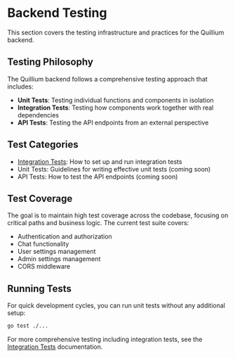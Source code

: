 # Backend Testing

This section covers the testing infrastructure and practices for the Quillium backend.

## Testing Philosophy

The Quillium backend follows a comprehensive testing approach that includes:

- **Unit Tests**: Testing individual functions and components in isolation
- **Integration Tests**: Testing how components work together with real dependencies
- **API Tests**: Testing the API endpoints from an external perspective

## Test Categories

- [Integration Tests](integration_tests.md): How to set up and run integration tests
- Unit Tests: Guidelines for writing effective unit tests (coming soon)
- API Tests: How to test the API endpoints (coming soon)

## Test Coverage

The goal is to maintain high test coverage across the codebase, focusing on critical paths and business logic. The current test suite covers:

- Authentication and authorization
- Chat functionality
- User settings management
- Admin settings management
- CORS middleware

## Running Tests

For quick development cycles, you can run unit tests without any additional setup:

```bash
go test ./...
```

For more comprehensive testing including integration tests, see the [Integration Tests](integration_tests.md) documentation.

